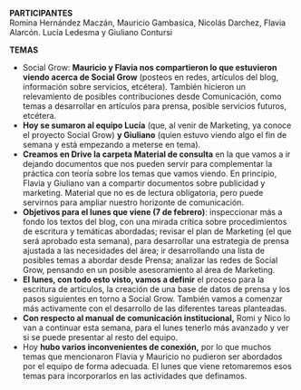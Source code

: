 **PARTICIPANTES**
<br/>Romina Hernández Maczán, Mauricio Gambasica, Nicolás Darchez, Flavia Alarcón. Lucía Ledesma y Giuliano Contursi

**TEMAS**
* Social Grow: **Mauricio y Flavia nos compartieron lo que estuvieron viendo acerca de Social Grow** (posteos en redes, artículos del blog, información sobre servicios, etcétera). También hicieron un relevamiento de posibles contribuciones desde Comunicación, como temas a desarrollar en artículos para prensa, posible servicios futuros, etcétera.
* **Hoy se sumaron al equipo Lucía** (que, al venir de Marketing, ya conoce el proyecto Social Grow) **y Giuliano** (quien estuvo viendo algo el fin de semana y está empezando a meterse en tema).
* **Creamos en Drive la carpeta Material de consulta** en la que vamos a ir dejando documentos que nos pueden servir para complementar la práctica con teoría sobre los temas que vamos viendo. En principio, Flavia y Giuliano van a compartir documentos sobre publicidad y marketing. Material que no es de lectura obligatoria, pero puede servirnos para ampliar nuestro horizonte de comunicación.
* **Objetivos para el lunes que viene (7 de febrero)**: inspeccionar más a fondo los textos del blog, con una mirada crítica sobre procedimientos de escritura y temáticas abordadas; revisar el plan de Marketing (el que será aprobado esta semana), para desarrollar una estrategia de prensa ajustada a las necesidades del área; ir desarrollando una lista de posibles temas a abordar desde Prensa; analizar las redes de Social Grow, pensando en un posible asesoramiento al área de Marketing.
* **El lunes, con todo esto visto, vamos a definir** el proceso para la escritura de artículos, la creación de una base de datos de prensa y los pasos siguientes en torno a Social Grow. También vamos a comenzar más activamente con el desarrollo de las diferentes tareas planteadas.
* **Con respecto al manual de comunicación institucional,** Romi y Nico lo van a continuar esta semana, para el lunes tenerlo más avanzado y ver si se puede presentar al resto del equipo.
* Hoy **hubo varios inconvenientes de conexión,** por lo que muchos temas que mencionaron Flavia y Mauricio no pudieron ser abordados por el equipo de forma adecuada. El lunes que viene retomaremos esos temas para incorporarlos en las actividades que definamos.
